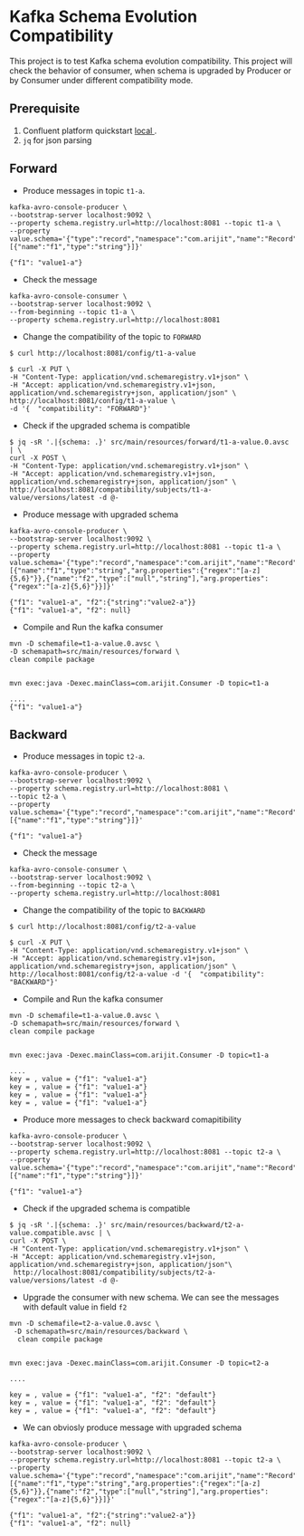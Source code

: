 # Kafka Schema Evolution Compatibility
This project is to test Kafka schema evolution compatibility. This project will check the behavior of consumer, when schema is upgraded by Producer or by Consumer under different compatibility mode.

## Prerequisite
1. Confluent platform quickstart [ local ](https://docs.confluent.io/platform/current/platform-quickstart.html#prerequisites). 
2. `jq` for json parsing 

## Forward

* Produce messages in topic `t1-a`. 
```
kafka-avro-console-producer \
--bootstrap-server localhost:9092 \
--property schema.registry.url=http://localhost:8081 --topic t1-a \
--property value.schema='{"type":"record","namespace":"com.arijit","name":"Record","fields":[{"name":"f1","type":"string"}]}'

{"f1": "value1-a"}
```
* Check the message

```
kafka-avro-console-consumer \
--bootstrap-server localhost:9092 \
--from-beginning --topic t1-a \
--property schema.registry.url=http://localhost:8081

```
* Change the compatibility of the topic to `FORWARD` 

```
$ curl http://localhost:8081/config/t1-a-value

$ curl -X PUT \
-H "Content-Type: application/vnd.schemaregistry.v1+json" \
-H "Accept: application/vnd.schemaregistry.v1+json, application/vnd.schemaregistry+json, application/json" \
http://localhost:8081/config/t1-a-value \
-d '{  "compatibility": "FORWARD"}' 
```

* Check if the upgraded schema is compatible

```
$ jq -sR '.|{schema: .}' src/main/resources/forward/t1-a-value.0.avsc | \
curl -X POST \
-H "Content-Type: application/vnd.schemaregistry.v1+json" \
-H "Accept: application/vnd.schemaregistry.v1+json, application/vnd.schemaregistry+json, application/json" \
http://localhost:8081/compatibility/subjects/t1-a-value/versions/latest -d @- 

```
* Produce message with upgraded schema

```
kafka-avro-console-producer \
--bootstrap-server localhost:9092 \
--property schema.registry.url=http://localhost:8081 --topic t1-a \
--property value.schema='{"type":"record","namespace":"com.arijit","name":"Record","fields":[{"name":"f1","type":"string","arg.properties":{"regex":"[a-z]{5,6}"}},{"name":"f2","type":["null","string"],"arg.properties":{"regex":"[a-z]{5,6}"}}]}'

{"f1": "value1-a", "f2":{"string":"value2-a"}}
{"f1": "value1-a", "f2": null}

```
* Compile and Run the kafka consumer

```
mvn -D schemafile=t1-a-value.0.avsc \
-D schemapath=src/main/resources/forward \
clean compile package


mvn exec:java -Dexec.mainClass=com.arijit.Consumer -D topic=t1-a

....
{"f1": "value1-a"}

```


## Backward

* Produce messages in topic `t2-a`. 
```
kafka-avro-console-producer \
--bootstrap-server localhost:9092 \
--property schema.registry.url=http://localhost:8081 \
--topic t2-a \
--property value.schema='{"type":"record","namespace":"com.arijit","name":"Record","fields":[{"name":"f1","type":"string"}]}'

{"f1": "value1-a"}
```
* Check the message

```
kafka-avro-console-consumer \
--bootstrap-server localhost:9092 \
--from-beginning --topic t2-a \
--property schema.registry.url=http://localhost:8081

```
* Change the compatibility of the topic to `BACKWARD` 

```
$ curl http://localhost:8081/config/t2-a-value

$ curl -X PUT \
-H "Content-Type: application/vnd.schemaregistry.v1+json" \
-H "Accept: application/vnd.schemaregistry.v1+json, application/vnd.schemaregistry+json, application/json" \
http://localhost:8081/config/t2-a-value -d '{  "compatibility": "BACKWARD"}' 
```
* Compile and Run the kafka consumer

```
mvn -D schemafile=t1-a-value.0.avsc \
-D schemapath=src/main/resources/forward \
clean compile package


mvn exec:java -Dexec.mainClass=com.arijit.Consumer -D topic=t1-a

....
key = , value = {"f1": "value1-a"}
key = , value = {"f1": "value1-a"}
key = , value = {"f1": "value1-a"}
key = , value = {"f1": "value1-a"}

```
* Produce more messages to check backward comapitibility

```
kafka-avro-console-producer \
--bootstrap-server localhost:9092 \
--property schema.registry.url=http://localhost:8081 --topic t2-a \
--property value.schema='{"type":"record","namespace":"com.arijit","name":"Record","fields":[{"name":"f1","type":"string"}]}'

{"f1": "value1-a"}
```

* Check if the upgraded schema is compatible

```
$ jq -sR '.|{schema: .}' src/main/resources/backward/t2-a-value.compatible.avsc | \
curl -X POST \
-H "Content-Type: application/vnd.schemaregistry.v1+json" \
-H "Accept: application/vnd.schemaregistry.v1+json, application/vnd.schemaregistry+json, application/json"\
 http://localhost:8081/compatibility/subjects/t2-a-value/versions/latest -d @- 

```
* Upgrade the consumer with new schema. We can see the messages with default value in field `f2`
```
mvn -D schemafile=t2-a-value.0.avsc \
 -D schemapath=src/main/resources/backward \
  clean compile package


mvn exec:java -Dexec.mainClass=com.arijit.Consumer -D topic=t2-a

....

key = , value = {"f1": "value1-a", "f2": "default"}
key = , value = {"f1": "value1-a", "f2": "default"}
key = , value = {"f1": "value1-a", "f2": "default"}

```


* We can obviosly produce message with upgraded schema

```
kafka-avro-console-producer \
--bootstrap-server localhost:9092 \
--property schema.registry.url=http://localhost:8081 --topic t2-a \
--property value.schema='{"type":"record","namespace":"com.arijit","name":"Record","fields":[{"name":"f1","type":"string","arg.properties":{"regex":"[a-z]{5,6}"}},{"name":"f2","type":["null","string"],"arg.properties":{"regex":"[a-z]{5,6}"}}]}'

{"f1": "value1-a", "f2":{"string":"value2-a"}}
{"f1": "value1-a", "f2": null}

```

